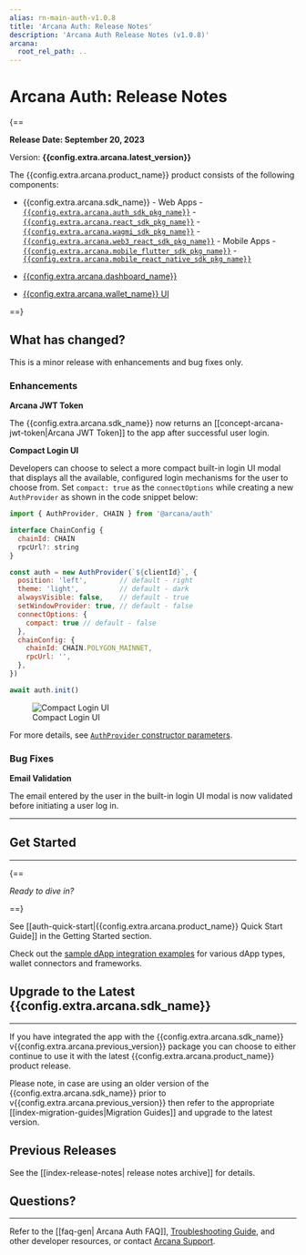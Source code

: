 ```yaml
---
alias: rn-main-auth-v1.0.8
title: 'Arcana Auth: Release Notes'
description: 'Arcana Auth Release Notes (v1.0.8)'
arcana:
  root_rel_path: ..
---
```


# Arcana Auth: Release Notes

{==

**Release Date: September 20, 2023**  

Version: **{{config.extra.arcana.latest_version}}**

The {{config.extra.arcana.product_name}} product consists of the following components:

* {{config.extra.arcana.sdk_name}} 
      - Web Apps 
        - [`{{config.extra.arcana.auth_sdk_pkg_name}}`](https://www.npmjs.com/package/@arcana/auth) 
        - [`{{config.extra.arcana.react_sdk_pkg_name}}`](https://www.npmjs.com/package/@arcana/auth-react)
        - [`{{config.extra.arcana.wagmi_sdk_pkg_name}}`](https://www.npmjs.com/package/@arcana/auth-wagmi) 
        - [`{{config.extra.arcana.web3_react_sdk_pkg_name}}`](https://www.npmjs.com/package/@arcana/auth-web3-react)
      - Mobile Apps
        - [`{{config.extra.arcana.mobile_flutter_sdk_pkg_name}}`](https://pub.dev/packages/arcana_auth_flutter)
        - [`{{config.extra.arcana.mobile_react_native_sdk_pkg_name}}`](https://www.npmjs.com/package/@arcana/auth-react-native)

* [{{config.extra.arcana.dashboard_name}}](https://dashboard.arcana.network/)

* [{{config.extra.arcana.wallet_name}} UI](https://github.com/arcana-network/wallet-ui)

==}

## What has changed?

This is a minor release with enhancements and bug fixes only.

### Enhancements

**Arcana JWT Token**

The {{config.extra.arcana.sdk_name}} now returns an [[concept-arcana-jwt-token|Arcana JWT Token]] to the app after successful user login.

**Compact Login UI**

Developers can choose to select a more compact built-in login UI modal that displays all the available, configured login mechanisms for the user to choose from. Set `compact: true` as the `connectOptions` while creating a new `AuthProvider` as shown in the code snippet below:

```js hl_lines="13-15"
import { AuthProvider, CHAIN } from '@arcana/auth'

interface ChainConfig {
  chainId: CHAIN
  rpcUrl?: string
}

const auth = new AuthProvider(`${clientId}`, {
  position: 'left',        // default - right
  theme: 'light',          // default - dark
  alwaysVisible: false,    // default - true
  setWindowProvider: true, // default - false
  connectOptions: {
    compact: true // default - false
  },
  chainConfig: {
    chainId: CHAIN.POLYGON_MAINNET,
    rpcUrl: '',
  },
})

await auth.init()
```

<figure markdown="span">
  <img src="{{config.extra.arcana.img_dir}}/relnote_1.0.8_compact_login.{{config.extra.arcana.img_png}}" alt="Compact Login UI" class="an-screenshots-noeffects width_85pc"/>
  <figcaption>Compact Login UI</figcaption>
</figure>

For more details, see [`AuthProvider` constructor parameters](https://authsdk-ref-guide.netlify.app/interfaces/constructorparams).

### Bug Fixes

**Email Validation**

The email entered by the user in the built-in login UI modal is now validated before initiating a user log in.

---

## Get Started

---

{==

*Ready to dive in?* 

==}

See [[auth-quick-start|{{config.extra.arcana.product_name}} Quick Start Guide]] in the Getting Started section. 

Check out the [sample dApp integration examples](https://github.com/arcana-network/auth-examples) for various dApp types, wallet connectors and frameworks.

## Upgrade to the Latest {{config.extra.arcana.sdk_name}} 

---

If you have integrated the app with the {{config.extra.arcana.sdk_name}} v{{config.extra.arcana.previous_version}} package you can choose to either continue to use it with the latest {{config.extra.arcana.product_name}} product release.

Please note, in case are using an older version of the {{config.extra.arcana.sdk_name}} prior to v{{config.extra.arcana.previous_version}} then refer to the appropriate [[index-migration-guides|Migration Guides]] and upgrade to the latest version.

## Previous Releases

See the [[index-release-notes| release notes archive]] for details.

## Questions? 

---

Refer to the [[faq-gen| Arcana Auth FAQ]], [Troubleshooting Guide]({{page.meta.arcana.root_rel_path}}/troubleshooting.md), and other developer resources, or contact [Arcana Support]({{page.meta.arcana.root_rel_path}}/support/index.md).